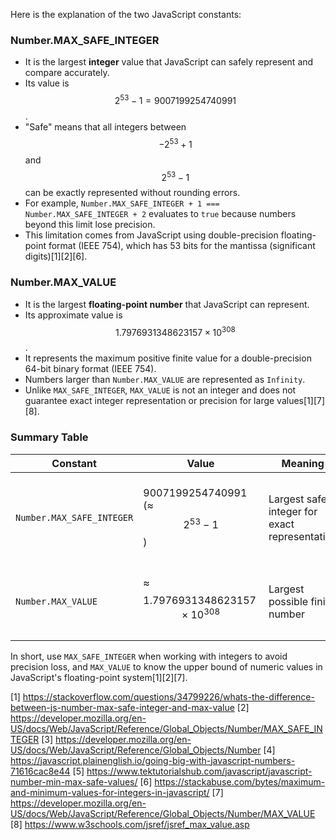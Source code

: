Here is the explanation of the two JavaScript constants:

### Number.MAX_SAFE_INTEGER

- It is the largest **integer** value that JavaScript can safely represent and compare accurately.
- Its value is $$2^{53} - 1 = 9007199254740991$$.
- "Safe" means that all integers between $$-2^{53} + 1$$ and $$2^{53} - 1$$ can be exactly represented without rounding
  errors.
- For example, `Number.MAX_SAFE_INTEGER + 1 === Number.MAX_SAFE_INTEGER + 2` evaluates to `true` because numbers beyond this
  limit lose precision.
- This limitation comes from JavaScript using double-precision floating-point format (IEEE 754), which has 53 bits for the
  mantissa (significant digits)[1][2][6].

### Number.MAX_VALUE

- It is the largest **floating-point number** that JavaScript can represent.
- Its approximate value is $$1.7976931348623157 \times 10^{308}$$.
- It represents the maximum positive finite value for a double-precision 64-bit binary format (IEEE 754).
- Numbers larger than `Number.MAX_VALUE` are represented as `Infinity`.
- Unlike `MAX_SAFE_INTEGER`, `MAX_VALUE` is not an integer and does not guarantee exact integer representation or precision
  for large values[1][7][8].

### Summary Table

| Constant                  | Value                                    | Meaning                                       | Notes                                                           |
| ------------------------- | ---------------------------------------- | --------------------------------------------- | --------------------------------------------------------------- |
| `Number.MAX_SAFE_INTEGER` | 9007199254740991 (≈ $$2^{53}-1$$)        | Largest safe integer for exact representation | Integers beyond this may lose precision and comparison accuracy |
| `Number.MAX_VALUE`        | ≈ $$1.7976931348623157 \times 10^{308}$$ | Largest possible finite number                | Floating-point max; values beyond become `Infinity`             |

In short, use `MAX_SAFE_INTEGER` when working with integers to avoid precision loss, and `MAX_VALUE` to know the upper bound
of numeric values in JavaScript's floating-point system[1][2][7].

[1] https://stackoverflow.com/questions/34799226/whats-the-difference-between-js-number-max-safe-integer-and-max-value [2]
https://developer.mozilla.org/en-US/docs/Web/JavaScript/Reference/Global_Objects/Number/MAX_SAFE_INTEGER [3]
https://developer.mozilla.org/en-US/docs/Web/JavaScript/Reference/Global_Objects/Number [4]
https://javascript.plainenglish.io/going-big-with-javascript-numbers-71616cac8e44 [5]
https://www.tektutorialshub.com/javascript/javascript-number-min-max-safe-values/ [6]
https://stackabuse.com/bytes/maximum-and-minimum-values-for-integers-in-javascript/ [7]
https://developer.mozilla.org/en-US/docs/Web/JavaScript/Reference/Global_Objects/Number/MAX_VALUE [8]
https://www.w3schools.com/jsref/jsref_max_value.asp
